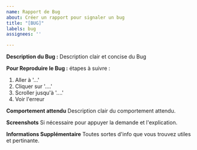 ```yaml
---
name: Rapport de Bug
about: Créer un rapport pour signaler un bug
title: "[BUG]"
labels: bug
assignees: ''

---
```


**Description du Bug :**
Description clair et concise du Bug

**Pour Reproduire le Bug :**
étapes à suivre :
1. Aller à '...'
2. Cliquer sur '....'
3. Scroller jusqu'à '....'
4. Voir l'erreur

**Comportement attendu**
Description clair du comportement attendu.

**Screenshots**
Si nécessaire pour appuyer la demande et l'explication.

**Informations Supplémentaire**
Toutes sortes d'info que vous trouvez utiles et pertinante.
